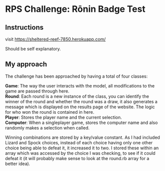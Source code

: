 # RPS Challenge: Rōnin Badge Test

Instructions
-------
visit https://sheltered-reef-7850.herokuapp.com/

Should be self explanatory.

My approach
-------
The challenge has been approached by having a total of four classes:  

**Game**: The way the user interacts with the model, all modifications to the game are passed through here.  
**Round**: Each round is a new instance of the class, you can identify the winner of the round and whether the round was a draw, it also generates a message which is displayed on the results page of the website.  The logic for who won the round is contained in here.  
**Player**: Stores the player name and the current selection.  
**Computer**: When a singleplayer game, stores the computer name and also randomly makes a selection when called.  

Winning combinations are stored by a key/value constant.  As I had included Lizard and Spock choices, instead of each choice having only one other choice being able to defeat it, it increased it to two.  I stored these within an array which was accessed by the choice I was checking, to see if it could defeat it (it will probably make sense to look at the round.rb array for a better idea).

